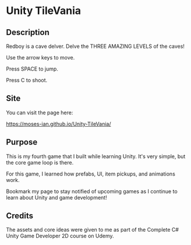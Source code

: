 # Unity TileVania

## Description

Redboy is a cave delver. Delve the THREE AMAZING LEVELS of the caves!

Use the arrow keys to move.

Press SPACE to jump.

Press C to shoot.

## Site

You can visit the page here:

https://moses-ian.github.io/Unity-TileVania/

## Purpose

This is my fourth game that I built while learning Unity. It's very simple, but the core game loop is there.

For this game, I learned how prefabs, UI, item pickups, and animations work.

Bookmark my page to stay notified of upcoming games as I continue to learn about Unity and game development!

## Credits

The assets and core ideas were given to me as part of the Complete C# Unity Game Developer 2D course on Udemy.
